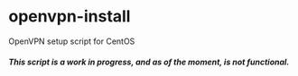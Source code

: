 openvpn-install
===============

OpenVPN setup script for CentOS

##### This script is a work in progress, and as of the moment, is not functional.
